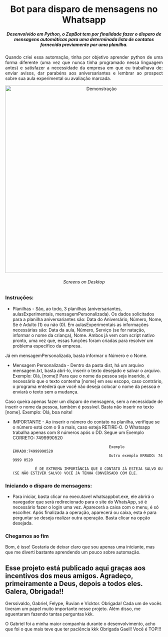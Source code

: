 <h1 align="center"> Bot para disparo de mensagens no Whatsapp</h1>
<h5 align="center" font-weigth="bold">  Desenvolvido em Python, o ZapBot tem por finalidade fazer o dísparo de mensagens automáticas para uma determinada lista de contatos fornecida previamente por uma planilha.</h5>
<p align="justify"> Quando criei essa automação, tinha por objetivo aprender python de uma forma diferente (uma vez que nunca tinha programado nessa linguagem antes) e satisfazer a necessidade da empresa em que eu trabalhava de: enviar avisos, dar parabéns aos aniversariantes e lembrar ao prospect sobre sua aula experimental ou avaliação marcada. </p>
<p align="center">
  <img  height='600px' src="https://github.com/nanotecnologista/botZapLivre/blob/e41a802b13669235019d3e14c028e117576b7161/Demo.gif" alt="Demonstração">
  <h6 align="center">Screens on Desktop</h6>

### Instruções:
  <p> 
    
- Planilhas - São, ao todo, 3 planilhas (aniversariantes, aulasExperimentais, mensagemPersonalizada).
Os dados solicitados para a planilha aniversariantes são: Data do Aniversário, Número, Nome, Se é Adulto (1) ou não (0).
Em aulasExperimentais as informações necessárias são: Data da aula, Número, Serviço (se for natação, informar o nome da criança), Nome.
Ambos já vem com script nativo pronto, uma vez que, essas funções foram criadas para resolver um problema específico da empresa.

Já em mensagemPersonalizada, basta informar o Número e o Nome.


- Mensagem Personalizada - Dentro da pasta dist, há um arquivo mensagem.txt, basta abri-lo, inserir o texto desejado e salvar o arquivo.
                                                  Exemplo: Olá, [nome]!
Para que o nome da pessoa seja inserido, é necessário que o texto contenha [nome] em seu escopo, caso contrário, o programa entederá que você não deseja colocar o nome da pessoa e enviará o texto sem a mudança.

Caso queira apenas fazer um dísparo de mensagens, sem a necessidade de inserir o nome da pessoa, também é possível. Basta não inserir no texto [nome].
                                                  Exemplo: Olá, boa noite!

- IMPORTANTE - Ao inserir o número do contato na planilha, verifique se o número está com o 9 a mais, caso esteja RETIRE-O. O Whatsapp trabalha apenas com 8 números após o DD.
                                                 Segue um Exemplo CORRETO: 7499990520
                                                 
                                                 Exemplo ERRADO:74999990520
                                                 Outro exemplo ERRADO: 74 9999 0520
                                                
                É DE EXTREMA IMPORTÂNCIA QUE O CONTATO JÁ ESTEJA SALVO OU (SE NÃO ESTIVER SALVO) VOCÊ JÁ TENHA CONVERSADO COM ELE.

</p>

### Iniciando o dísparo de mensagens:
- Para iniciar, basta clicar no executavel whatsappbot.exe, ele abrirá o navegador que será redirecionado para o site do WhatsApp, só é necessário fazer o login uma vez.
Aparecerá a caixa com o menu, é só escolher. Após finalizada a operação, aparecerá ou caixa, esta é para perguntar se deseja realizar outra operação. Basta clicar na opção desejada. 


### Chegamos ao fim

Bom, é isso!
Gostaria de deixar claro que sou apenas uma iniciante, mas que me diverti bastante aprendendo um pouco sobre automação.

## Esse projeto está publicado aqui graças aos incentivos dos meus amigos. Agradeço, primeiramente a Deus, depois a todos eles. Galera, Obrigada!!
Gerssivaldo, Gabriel, Felype, Ruvian e Vicktor. Obrigada! Cada um de vocês tiveram um papel muito importante nesse projeto. Além disso, me aguentaram fazendo tantas perguntas kkk.

O Gabriel foi a minha maior companhia durante o desenvolvimento, acho que foi o que mais teve que ter paciência kkk Obrigada Gaell! Você é TOP!!!
